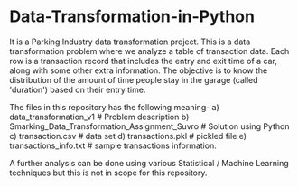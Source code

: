 # Data-Transformation-in-Python
It is a Parking Industry data transformation project.
This is a data transformation problem where we analyze a table of transaction data. Each row is a transaction record that includes the entry and exit time of a car, along with some other extra information.
The objective is to know the distribution of the amount of time people stay in the garage (called 'duration') based on their entry time.

The files in this repository has the following meaning-
a) data_transformation_v1  # Problem description
b) Smarking_Data_Transformation_Assignment_Suvro  # Solution using Python
c) transaction.csv  # data set
d) transactions.pkl # pickled file
e) transactions_info.txt # sample transactions information.

A further analysis can be done using various Statistical / Machine Learning techniques but this is not in scope for this repository.
